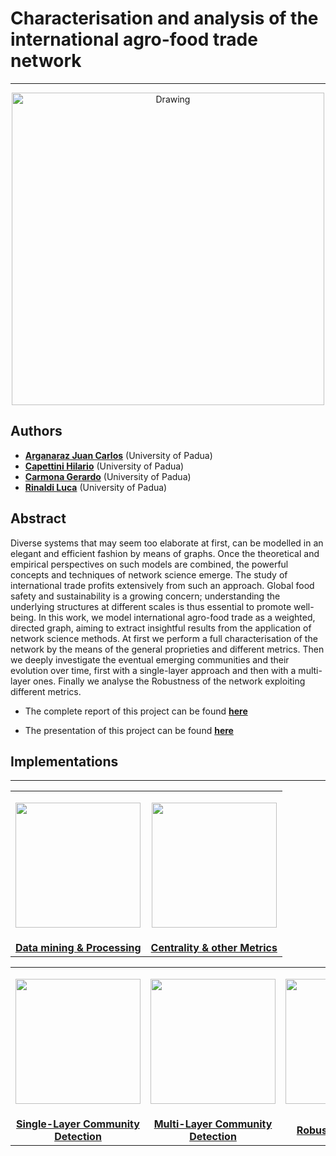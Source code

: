 # Characterisation and analysis of the international agro-food trade network
***

<p align="center">
    <img src="https://github.com/eigen-carmona/net-sci-project/blob/master/images/pic.png" alt="Drawing" style="width: 500px"/>
</p>





## Authors

* [**Arganaraz Juan Carlos**](https://github.com/Jargaz) (University of Padua)
* [**Capettini Hilario**](https://github.com/hcapettini2) (University of Padua)
* [**Carmona Gerardo**](https://github.com/eigen-carmona) (University of Padua)
* [**Rinaldi Luca**](https://github.com/RinaldiLuca) (University of Padua)





## Abstract
Diverse systems that may seem too elaborate at first, can be modelled in an elegant and efficient fashion by means of graphs. Once the theoretical and empirical perspectives on such models are combined, the powerful concepts and techniques of network science emerge. The study of international trade profits extensively from such an approach.
Global food safety and sustainability is a growing concern; understanding the underlying structures at different scales is thus essential to promote well-being. In this work, we model international agro-food trade as a weighted, directed graph, aiming to extract insightful results from the application of network science methods.
At first we perform a full characterisation of the network by the means of the general proprieties and different metrics. Then we deeply investigate the eventual emerging communities and their evolution over time, first with a single-layer approach and then with a multi-layer ones. Finally we analyse the Robustness of the network exploiting different metrics.

* The complete report of this project can be found [**here**](https://github.com/eigen-carmona/net-sci-project/blob/master/Report.pdf)

* The presentation of this project can be found [**here**](https://github.com/eigen-carmona/net-sci-project/blob/master/Slides.pdf)

## Implementations


***
<div align="center">

|||
|:--:|:--:|
| <p float="center"><img src="https://github.com/eigen-carmona/net-sci-project/blob/master/images/data-mining.png" width=200 /> </p> | <p float="center"><img src="https://github.com/eigen-carmona/net-sci-project/blob/master/images/2015_hubs_final.png" width=200 /> </p> |
| [**Data mining & Processing**](https://github.com/eigen-carmona/net-sci-project/tree/master/code/data_mining_preprocessing)| [**Centrality & other Metrics**](https://github.com/eigen-carmona/net-sci-project/tree/master/code/properties_metrics) |

||||
|:--:|:--:|:--:|
| <p float="center"><img src="https://github.com/eigen-carmona/net-sci-project/blob/master/images/communities_3.gif" width=200 /> </p> | <p align="center"><img src="https://github.com/eigen-carmona/net-sci-project/blob/master/images/slices.png" width=200 /> </p> | <p float="center"><img src="https://github.com/eigen-carmona/net-sci-project/blob/master/images/LSCC_mono.jpeg" width=200 /> </p> |
| [**Single-Layer Community Detection**](https://github.com/eigen-carmona/net-sci-project/tree/master/code/community_detection/single_layer)| [**Multi-Layer Community Detection**](https://github.com/eigen-carmona/net-sci-project/tree/master/code/community_detection/multi_layer) | [**Robustness Analysis**](https://github.com/eigen-carmona/net-sci-project/tree/master/code/robustness_richclub) |

<div />
